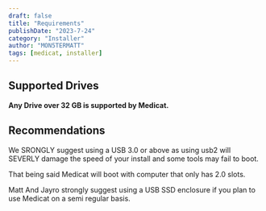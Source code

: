 ```yaml
---
draft: false
title: "Requirements"
publishDate: "2023-7-24"
category: "Installer"
author: "MON5TERMATT"
tags: [medicat, installer]
---
```


## Supported Drives

**Any Drive over 32 GB is supported by Medicat.**

## Recommendations

We SRONGLY suggest using a USB 3.0 or above as using usb2 will SEVERLY damage the speed of your install and some tools may fail to boot.

That being said Medicat will boot with computer that only has 2.0 slots.

Matt And Jayro strongly suggest using a USB SSD enclosure if you plan to use Medicat on a semi regular basis.

